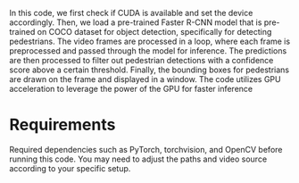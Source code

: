 In this code, we first check if CUDA is available and set the device accordingly. 
Then, we load a pre-trained Faster R-CNN model that is pre-trained on COCO dataset for object detection, specifically for detecting pedestrians.
The video frames are processed in a loop, where each frame is preprocessed and passed through the model for inference.
The predictions are then processed to filter out pedestrian detections with a confidence score above a certain threshold.
Finally, the bounding boxes for pedestrians are drawn on the frame and displayed in a window.
The code utilizes GPU acceleration to leverage the power of the GPU for faster inference

# Requirements
Required dependencies such as PyTorch, torchvision, and OpenCV before running this code.
You may need to adjust the paths and video source according to your specific setup.
